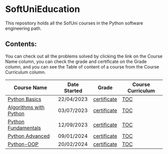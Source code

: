 # SoftUniEducation

This repository holds all the SofUni courses in the Python software engineering
path.

## Contents:

You can check out all the problems solved by clicking the link on the Course
Name column, you can check the grade and certificate on the Grade column, and
you
can see the Table of content of a course from the Course Curriculum column.

| **Course Name**                                                                                    | **Date Started** | **Grade**                                                              | **Course Curriculum**                                                                     | 
|----------------------------------------------------------------------------------------------------|------------------|------------------------------------------------------------------------|-------------------------------------------------------------------------------------------|
| [Python Basics](https://github.com/pepk0/SoftUniEducation/tree/main/PythonBasics)                  | 22/04/2023       | [certificate](https://softuni.bg/certificates/details/172817/5aec6dfb) | [TOC](https://github.com/pepk0/SoftUniEducation/blob/main/PythonBasics/README.md)         |       
| [Algorithms with Python](https://github.com/pepk0/SoftUniEducation/tree/main/AlgorithmsWithPython) | 03/07/2023       | [certificate](https://softuni.bg/certificates/details/181215/e51ab860) | [TOC](https://github.com/pepk0/SoftUniEducation/blob/main/AlgorithmsWithPython/README.md) |
| [Python Fundamentals](https://github.com/pepk0/SoftUniEducation/tree/main/PythonFundamentals)      | 12/09/2023       | [certificate](https://softuni.bg/certificates/details/194497/b6034711) | [TOC](https://github.com/pepk0/SoftUniEducation/blob/main/PythonFundamentals/README.md)   |
| [Python Advanced](https://github.com/pepk0/SoftUniEducation/tree/main/PythonAdvanced)              | 09/01/2024       | [certificate](https://softuni.bg/certificates/details/203789/fb8ae2e1) | [TOC](https://github.com/pepk0/SoftUniEducation/blob/main/PythonAdvanced/README.md)       |    
| [Python-OOP](https://github.com/pepk0/SoftUniEducation/tree/main/Python-OOP)                       | 20/02/2024       | [certificate](https://softuni.bg/certificates/details/211571/d2c25766) | [TOC](https://github.com/pepk0/SoftUniEducation/blob/main/Python-OOP/README.md)           |                                                                     |


